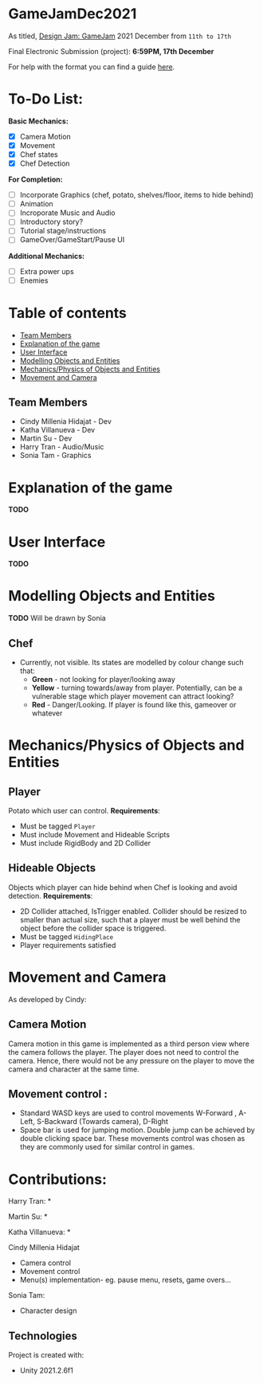 # GameJamDec2021
As titled, [Design Jam: GameJam](https://itch.io/jam/design-buddies-game-jam-2021) 2021 December from `11th to 17th`

Final Electronic Submission (project): **6:59PM, 17th December**

For help with the format you can find a guide [here](https://docs.github.com/en/github/writing-on-github).


# To-Do List:
**Basic Mechanics:**
- [x] Camera Motion
- [x] Movement
- [x] Chef states
- [x] Chef Detection

**For Completion:**
- [ ] Incorporate Graphics (chef, potato, shelves/floor, items to hide behind)
- [ ] Animation
- [ ] Incroporate Music and Audio
- [ ] Introductory story?
- [ ] Tutorial stage/instructions
- [ ] GameOver/GameStart/Pause UI

**Additional Mechanics:**
- [ ] Extra power ups
- [ ] Enemies

# Table of contents
* [Team Members](#team-members)
* [Explanation of the game](#explanation-of-the-game)
* [User Interface](#user-interface)
* [Modelling Objects and Entities](#modelling-objects-and-entities)
* [Mechanics/Physics of Objects and Entities](#mechanics/physics-of-objects-and-entities)
* [Movement and Camera](#movement-and-camera)

## Team Members
* Cindy Millenia Hidajat - Dev
* Katha Villanueva - Dev
* Martin Su - Dev
* Harry Tran - Audio/Music
* Sonia Tam - Graphics

# Explanation of the game
**TODO**


# User Interface
**TODO**



# Modelling Objects and Entities
**TODO**
Will be drawn by Sonia
## Chef
* Currently, not visible. Its states are modelled by colour change such that:
    * **Green** - not looking for player/looking away
    * **Yellow** - turning towards/away from player. Potentially, can be a vulnerable stage which player movement can attract looking?
    * **Red** - Danger/Looking. If player is found like this, gameover or whatever

# Mechanics/Physics of Objects and Entities

## Player
Potato which user can control.
**Requirements**:
* Must be tagged `Player`
* Must include Movement and Hideable Scripts
* Must include RigidBody and 2D Collider

## Hideable Objects
Objects which player can hide behind when Chef is looking and avoid detection.
**Requirements**:
* 2D Collider attached, IsTrigger enabled. Collider should be resized to smaller than actual size, such that a player must be well behind the object before the collider space is triggered.
* Must be tagged `HidingPlace`
* Player requirements satisfied


# Movement and Camera
As developed by Cindy:

## Camera Motion
Camera motion in this game is implemented as a third person view where the camera follows the player. The player does not need to control the camera. Hence, there would not be any pressure on the player to move the camera and character at the same time.

## Movement control : 
* Standard WASD keys are used to control movements W-Forward , A-Left, S-Backward (Towards camera), D-Right
* Space bar is used for jumping motion. Double jump can be achieved by double clicking space bar.
These movements control was chosen as they are commonly used for similar control in games.



# Contributions: 
Harry Tran: 
*

Martin Su: 
*

Katha Villanueva: 
* 

Cindy Millenia Hidajat 
* Camera control 
* Movement control 
* Menu(s) implementation- eg. pause menu, resets, game overs...

Sonia Tam: 
* Character design 

## Technologies
Project is created with:
* Unity 2021.2.6f1
